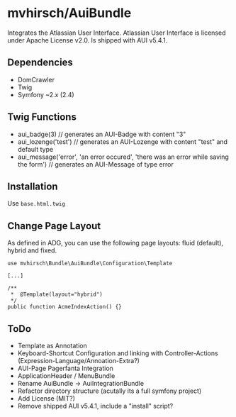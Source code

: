 # mvhirsch/AuiBundle

Integrates the Atlassian User Interface.
Atlassian User Interface is licensed under Apache License v2.0.
Is shipped with AUI v5.4.1.

## Dependencies
* DomCrawler
* Twig
* Symfony ~2.x (2.4)

## Twig Functions
* aui_badge(3) // generates an AUI-Badge with content "3"
* aui_lozenge('test') // generates an AUI-Lozenge with content "test" and default type
* aui_message('error', 'an error occured', 'there was an error while saving the form') // generates an AUI-Message of type error

## Installation
Use `base.html.twig`

## Change Page Layout
As defined in ADG, you can use the following page layouts: fluid (default), hybrid and fixed.

    use mvhirsch\Bundle\AuiBundle\Configuration\Template

    [...]

    /**
     *  @Template(layout="hybrid")
     */
    public function AcmeIndexAction() {}


## ToDo
* Template as Annotation
* Keyboard-Shortcut Configuration and linking with Controller-Actions (Expression-Language/Annoation-Extra?)
* AUI-Page Pagerfanta Integration
* ApplicationHeader / MenuBundle
* Rename AuiBundle -> AuiIntegrationBundle
* Refactor directory structure (acutally its a full symfony project)
* Add License (MIT?)
* Remove shipped AUI v5.4.1, include a "install" script?